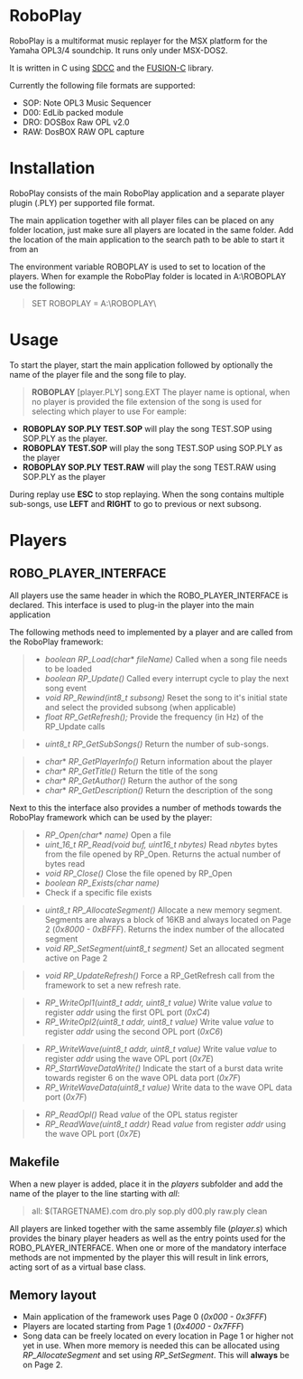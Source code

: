 # RoboPlay
RoboPlay is a multiformat music replayer for the MSX platform for the Yamaha OPL3/4 soundchip. It runs only under MSX-DOS2.

It is written in C using [SDCC](http://sdcc.sourceforge.net/) and the [FUSION-C](https://www.msx.org/news/development/en/fusion-c-is-available) library.

Currently the following file formats are supported:
- SOP: Note OPL3 Music Sequencer 
- D00: EdLib packed module
- DRO: DOSBox Raw OPL v2.0
- RAW: DosBOX RAW OPL capture

# Installation
RoboPlay consists of the main RoboPlay application and a separate player plugin (.PLY) per supported file format.

The main application together with all player files can be placed on any folder location, just make sure all players are located in the same folder. Add the location of the main application to the search path to be able to start it from an

The environment variable ROBOPLAY is used to set to location of the players. When for example the RoboPlay folder is located in A:\ROBOPLAY use the following:
> SET ROBOPLAY = A:\ROBOPLAY\

# Usage
To start the player, start the main application followed by optionally the name of the player file and the song file to play.

> **ROBOPLAY** [player.PLY] song.EXT
The player name is optional, when no player is provided the file extension of the song is used for selecting which player to use
For eample:
- **ROBOPLAY SOP.PLY TEST.SOP** will play the song TEST.SOP using SOP.PLY as the player.
- **ROBOPLAY TEST.SOP** will play the song TEST.SOP using SOP.PLY as the player
- **ROBOPLAY SOP.PLY TEST.RAW** will play the song TEST.RAW using SOP.PLY as the player

During replay use **ESC** to stop replaying. When the song contains multiple sub-songs, use **LEFT** and **RIGHT** to go to previous or next subsong.

# Players

## ROBO_PLAYER_INTERFACE
All players use the same header in which the ROBO_PLAYER_INTERFACE is declared. This interface is used to plug-in the player into the main application

The following methods need to implemented by a player and are called from the RoboPlay framework:
>* *boolean RP_Load(char** *fileName)*
>Called when a song file needs to be loaded
>* *boolean RP_Update()*
>Called every interrupt cycle to play the next song event
>* *void RP_Rewind(int8_t subsong)*
>Reset the song to it's initial state and select the provided subsong (when applicable)
>* *float RP_GetRefresh();*
>Provide the frequency (in Hz) of the RP_Update calls

>* *uint8_t RP_GetSubSongs()*
> Return the number of sub-songs. 

>* *char** *RP_GetPlayerInfo()*
> Return information about the player
>* *char** *RP_GetTitle()*
> Return the title of the song
>* *char** *RP_GetAuthor()*
> Return the author of the song
>* *char** *RP_GetDescription()*
> Return the description of the song

Next to this the interface also provides a number of methods towards the RoboPlay framework which can be used by the player:
>* *RP_Open(char** *name)*
>Open a file
>* *uint_16_t RP_Read(void* *buf, uint16_t nbytes)*
>Read *nbytes* bytes from the file opened by RP_Open. Returns the actual number of bytes read
>* *void RP_Close()*
>Close the file opened by RP_Open
>* *boolean RP_Exists(char* *name)*
>* Check if a specific file exists

>* *uint8_t RP_AllocateSegment()*
>Allocate a new memory segment. Segments are always a block of 16KB and always located on Page 2 (*0x8000 - 0xBFFF*). Returns the index number of the allocated segment
>* *void RP_SetSegment(uint8_t segment)*
>Set an allocated segment active on Page 2

>* *void RP_UpdateRefresh()*
>Force a RP_GetRefresh call from the framework to set a new refresh rate.

>* *RP_WriteOpl1(uint8_t addr, uint8_t value)*
>Write value *value* to register *addr* using the first OPL port (*0xC4*)
>* *RP_WriteOpl2(uint8_t addr, uint8_t value)*
>Write value *value* to register *addr* using the second OPL port (*0xC6*)

>* *RP_WriteWave(uint8_t addr, uint8_t value)*
>Write value *value* to register *addr* using the wave OPL port (*0x7E*)
>* *RP_StartWaveDataWrite()*
>Indicate the start of a burst data write towards register 6 on the wave OPL data port (*0x7F*)
>* *RP_WriteWaveData(uint8_t value)*
>Write data to the wave OPL data port (*0x7F*)

>* *RP_ReadOpl()*
>Read *value* of the OPL status register
>* *RP_ReadWave(uint8_t addr)*
>Read *value* from register *addr* using the wave OPL port (*0x7E*)


## Makefile
When a new player is added, place it in the *players* subfolder and add the name of the player to the line starting with *all*:
> all: $(TARGETNAME).com dro.ply sop.ply d00.ply raw.ply clean

All players are linked together with the same assembly file (*player.s*) which provides the binary player headers as well as the entry points used for the ROBO_PLAYER_INTERFACE. 
When one or more of the mandatory interface methods are not impmented by the player this will result in link errors, acting sort of as a virtual base class.

## Memory layout
* Main application of the framework uses Page 0 (*0x000 - 0x3FFF*)
* Players are located starting from Page 1 (*0x4000 - 0x7FFF*)
* Song data can be freely located on every location in Page 1 or higher not yet in use. When more memory is needed this can be allocated using *RP_AllocateSegment* and set using *RP_SetSegment*. This will **always** be on Page 2.